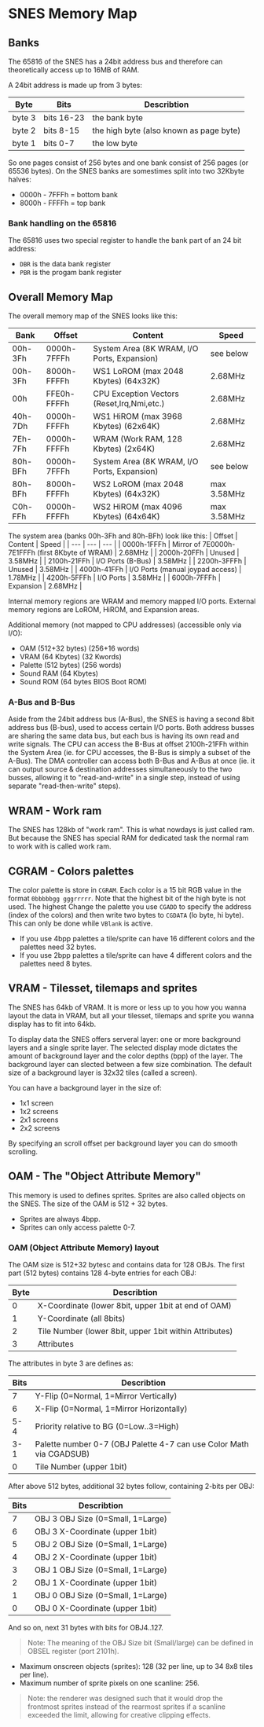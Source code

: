 # SNES Memory Map


## Banks
The 65816 of the SNES has a 24bit address bus and therefore can theoretically access up to 16MB of RAM.

A 24bit address is made up from 3 bytes:

| Byte | Bits | Describtion |
| ---- | -----| ------ |
| byte 3 | bits 16-23 | the bank byte |
| byte 2 | bits 8-15 | the high byte (also known as page byte) |
| byte 1 | bits 0-7 | the low byte |

So one pages consist of 256 bytes and one bank consist of 256 pages (or 65536 bytes). On the SNES banks are somestimes split into two 32Kbyte halves:

 * 0000h - 7FFFh = bottom bank
 * 8000h - FFFFh = top bank

### Bank handling on the 65816

The 65816 uses two special register to handle the bank part of an 24 bit address:
* `DBR` is the data bank register
* `PBR` is the progam bank register



## Overall Memory Map

The overall memory map of the SNES looks like this:

| Bank | Offset | Content | Speed |
| --- | --- | --- | --- |
| 00h-3Fh | 0000h-7FFFh | System Area (8K WRAM, I/O Ports, Expansion) | see below |
| 00h-3Fh | 8000h-FFFFh | WS1 LoROM (max 2048 Kbytes) (64x32K)        | 2.68MHz |
| 00h | FFE0h-FFFFh | CPU Exception Vectors (Reset,Irq,Nmi,etc.)  | 2.68MHz |
| 40h-7Dh | 0000h-FFFFh | WS1 HiROM (max 3968 Kbytes) (62x64K)        | 2.68MHz |
| 7Eh-7Fh | 0000h-FFFFh | WRAM (Work RAM, 128 Kbytes) (2x64K)         | 2.68MHz |
| 80h-BFh | 0000h-7FFFh | System Area (8K WRAM, I/O Ports, Expansion) | see below |
| 80h-BFh | 8000h-FFFFh | WS2 LoROM (max 2048 Kbytes) (64x32K)        | max 3.58MHz |
| C0h-FFh | 0000h-FFFFh | WS2 HiROM (max 4096 Kbytes) (64x64K)        | max 3.58MHz |


The system area (banks 00h-3Fh and 80h-BFh) look like this:
| Offset | Content | Speed |
| --- | --- | --- |
| 0000h-1FFFh | Mirror of 7E0000h-7E1FFFh (first 8Kbyte of WRAM)   |  2.68MHz |
| 2000h-20FFh | Unused                                             |  3.58MHz |
| 2100h-21FFh | I/O Ports (B-Bus)                                  |  3.58MHz |
| 2200h-3FFFh | Unused                                             |  3.58MHz |
| 4000h-41FFh | I/O Ports (manual joypad access)                   |  1.78MHz |
| 4200h-5FFFh | I/O Ports                                          |  3.58MHz |
| 6000h-7FFFh | Expansion                                          |  2.68MHz |

Internal memory regions are WRAM and memory mapped I/O ports.
External memory regions are LoROM, HiROM, and Expansion areas.

Additional memory (not mapped to CPU addresses) (accessible only via I/O):
 * OAM          (512+32 bytes) (256+16 words)
 * VRAM         (64 Kbytes)    (32 Kwords)
 * Palette      (512 bytes)    (256 words)
 * Sound RAM    (64 Kbytes)
 * Sound ROM    (64 bytes BIOS Boot ROM)


### A-Bus and B-Bus
Aside from the 24bit address bus (A-Bus), the SNES is having a second 8bit address bus (B-bus), used to access certain I/O ports. Both address busses are sharing the same data bus, but each bus is having its own read and write signals. The CPU can access the B-Bus at offset 2100h-21FFh within the System Area (ie. for CPU accesses, the B-Bus is simply a subset of the A-Bus). The DMA controller can access both B-Bus and A-Bus at once (ie. it can output source & destination addresses simultaneously to the two busses, allowing it to "read-and-write" in a single step, instead of using separate "read-then-write" steps).

## WRAM - Work ram
The SNES has 128kb of "work ram". This is what nowdays is just called ram. But because the SNES has special RAM for dedicated task the normal ram to work with is called work ram.

## CGRAM - Colors palettes
The color palette is store in `CGRAM`. Each color is a 15 bit RGB value in the format `0bbbbbgg gggrrrrr`. Note that the highest bit of the high byte is not used. The highest Change the palette you use `CGADD` to specify the address (index of the colors) and then write two bytes to `CGDATA` (lo byte, hi byte). This can only be done while `VBlank` is active.

* If you use 4bpp palettes a tile/sprite can have 16 different colors and the palettes need 32 bytes.
* If you use 2bpp palettes a tile/sprite can have 4 different colors and the palettes need 8 bytes.

## VRAM - Tilesset, tilemaps and sprites
The SNES has 64kb of VRAM. It is more or less up to you how you wanna layout the data in VRAM, but all your tilesset, tilemaps and sprite you wanna display has to fit into 64kb.

To display data the SNES offers serveral layer: one or more background layers and a single sprite layer. The selected display mode dictates the amount of background layer and the color depths (bpp) of the layer. The background layer can slected between a few size combination. The default size of a background layer is 32x32 tiles (called a screen). 

You can have a background layer in the size of:
* 1x1 screen
* 1x2 screens
* 2x1 screens
* 2x2 screens

By specifying an scroll offset per background layer you can do smooth scrolling.

## OAM - The "Object Attribute Memory"
This memory is used to defines sprites. Sprites are also called objects on the SNES. The size of the OAM is 512 + 32 bytes.

* Sprites are always 4bpp.
* Sprites can only access palette 0-7.

### OAM (Object Attribute Memory) layout
The OAM size is 512+32 bytesc and contains data for 128 OBJs. The first part (512 bytes) contains 128 4-byte entries for each OBJ:

| Byte | Describtion |
| ---- | ----------- |
| 0 | X-Coordinate (lower 8bit, upper 1bit at end of OAM) |
| 1 | Y-Coordinate (all 8bits) |
| 2 | Tile Number  (lower 8bit, upper 1bit within Attributes) |
| 3 | Attributes |

The attributes in byte 3 are defines as:

| Bits | Describtion |
| ---- | ----------- |
| 7 | Y-Flip (0=Normal, 1=Mirror Vertically) |
| 6 | X-Flip (0=Normal, 1=Mirror Horizontally) |
| 5-4 | Priority relative to BG (0=Low..3=High) |
| 3-1 | Palette number 0-7 (OBJ Palette 4-7 can use Color Math via CGADSUB) |
| 0 | Tile Number (upper 1bit) |


After above 512 bytes, additional 32 bytes follow, containing 2-bits per OBJ:

| Bits | Describtion |
| ---- | ----------- |
| 7 | OBJ 3 OBJ Size (0=Small, 1=Large) |
| 6 | OBJ 3 X-Coordinate (upper 1bit) |
| 5 | OBJ 2 OBJ Size     (0=Small, 1=Large) |
| 4 | OBJ 2 X-Coordinate (upper 1bit) |
| 3 | OBJ 1 OBJ Size     (0=Small, 1=Large) |
| 2 | OBJ 1 X-Coordinate (upper 1bit) |
| 1 | OBJ 0 OBJ Size     (0=Small, 1=Large) |
| 0 | OBJ 0 X-Coordinate (upper 1bit) |


And so on, next 31 bytes with bits for OBJ4..127.

> Note: The meaning of the OBJ Size bit (Small/large) can be defined in OBSEL register (port 2101h).

* Maximum onscreen objects (sprites): 128 (32 per line, up to 34 8x8 tiles per line).
* Maximum number of sprite pixels on one scanline: 256.

> Note: the renderer was designed such that it would drop the frontmost sprites instead of the rearmost sprites if a scanline exceeded the limit, allowing for creative clipping effects.
